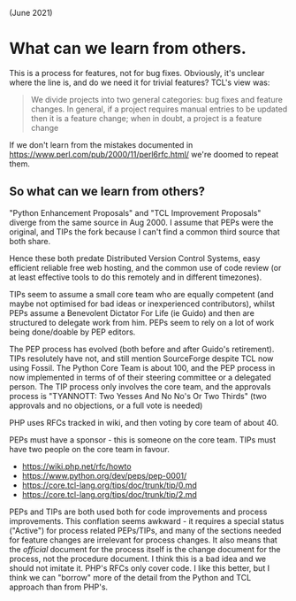 (June 2021)

# What can we learn from others.

This is a process for features, not for bug fixes. Obviously, it's
unclear where the line is, and do we need it for trivial features?
TCL's view was:

> We divide projects into two general categories: bug fixes and feature changes. In general, if a project requires manual entries to be updated then it is a feature change; when in doubt, a project is a feature change

If we don't learn from the mistakes documented in https://www.perl.com/pub/2000/11/perl6rfc.html/ we're doomed to repeat them.

## So what can we learn from others?

"Python Enhancement Proposals" and "TCL Improvement Proposals" diverge from the same source in Aug 2000. I assume that PEPs were the original, and TIPs the fork because I can't find a common third source that both share.

Hence these both predate Distributed Version Control Systems, easy efficient reliable free web hosting, and the common use of code review (or at least effective tools to do this remotely and in different timezones).

TIPs seem to assume a small core team who are equally competent (and maybe not optimised for bad ideas or inexperienced contributors), whilst PEPs assume a Benevolent Dictator For Life (ie Guido) and then are structured to delegate work from him. PEPs seem to rely on a lot of work being done/doable by PEP editors.

The PEP process has evolved (both before and after Guido's retirement).  TIPs resolutely have not, and still mention SourceForge despite TCL now using Fossil. The Python Core Team is about 100, and the PEP process in now implemented in terms of of their steering committee or a delegated person.  The TIP process only involves the core team, and the approvals process is "TYANNOTT: Two Yesses And No No's Or Two Thirds" (two approvals and no objections, or a full vote is needed)

PHP uses RFCs tracked in wiki, and then voting by core team of about 40.

PEPs must have a sponsor - this is someone on the core team.
TIPs must have two people on the core team in favour.

* https://wiki.php.net/rfc/howto
* https://www.python.org/dev/peps/pep-0001/
* https://core.tcl-lang.org/tips/doc/trunk/tip/0.md
* https://core.tcl-lang.org/tips/doc/trunk/tip/2.md

PEPs and TIPs are both used both for code improvements and process improvements. This conflation seems awkward - it requires a special status ("Active") for process related PEPs/TIPs, and many of the sections needed for feature changes are irrelevant for process changes. It also means that the *official* document for the process itself is the change document for the process, not the procedure document. I think this is a bad idea and we should not imitate it. PHP's RFCs only cover code. I like this better, but I think we can "borrow" more of the detail from the Python and TCL approach than from PHP's.
